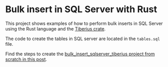 # Bulk insert in SQL Server with Rust

This project shows examples of how to perform bulk inserts in SQL Server using the Rust language and the [Tiberius crate](https://github.com/prisma/tiberius).

The code to create the tables in SQL server are located in the `tables.sql` file.

Find the steps to create the [bulk_insert_sqlserver_tiberius project from scratch in this post](https://medium.com/@lemalcs/use-rust-to-do-bulk-inserts-in-sql-server-c8cc4d3b6532).